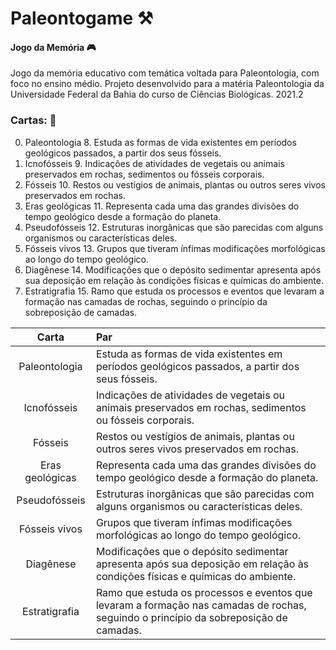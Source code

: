 # Paleontogame :hammer_and_pick:
#### Jogo da Memória :video_game:

Jogo da memória educativo com temática voltada para Paleontologia, com foco no ensino médio.
Projeto desenvolvido para a matéria Paleontologia da Universidade Federal da Bahia do curso de Ciências Biológicas. 2021.2



### Cartas: :flower_playing_cards:

0. Paleontologia			       8.  Estuda as formas de vida existentes em períodos geológicos passados, a partir dos seus fósseis.
1. Icnofósseis               9.  Indicações de atividades de vegetais ou animais preservados em rochas, sedimentos ou fósseis corporais.
2. Fósseis                   10. Restos ou vestígios de animais, plantas ou outros seres vivos preservados em rochas. 
3. Eras geológicas           11. Representa cada uma das grandes divisões  do tempo geológico desde a formação do planeta.
4. Pseudofósseis             12. Estruturas inorgânicas que são  parecidas com alguns organismos ou características deles.
5. Fósseis vivos             13. Grupos que tiveram ínfimas  modificações morfológicas ao longo do tempo geológico.
6. Diagênese                 14. Modificações  que o depósito sedimentar apresenta após sua deposição em relação às condições físicas e químicas do ambiente.
7. Estratigrafia             15. Ramo que estuda os processos e eventos que levaram a formação nas camadas de rochas, seguindo o princípio da sobreposição de camadas. 

|Carta             |Par                                                                                                                                  |
|:----------------:|:------------------------------------------------------------------------------------------------------------------------------------|
|Paleontologia     |Estuda as formas de vida existentes em períodos geológicos passados, a partir dos seus fósseis.                                      |
|Icnofósseis       |Indicações de atividades de vegetais ou animais preservados em rochas, sedimentos ou fósseis corporais.                              |
|Fósseis           |Restos ou vestígios de animais, plantas ou outros seres vivos preservados em rochas.                                                 |
|Eras geológicas   |Representa cada uma das grandes divisões  do tempo geológico desde a formação do planeta.                                            |
|Pseudofósseis     |Estruturas inorgânicas que são  parecidas com alguns organismos ou características deles.                                            |
|Fósseis vivos     |Grupos que tiveram ínfimas  modificações morfológicas ao longo do tempo geológico.                                                   |
|Diagênese         |Modificações  que o depósito sedimentar apresenta após sua deposição em relação às condições físicas e químicas do ambiente.         |
|Estratigrafia     |Ramo que estuda os processos e eventos que levaram a formação nas camadas de rochas, seguindo o princípio da sobreposição de camadas.|
